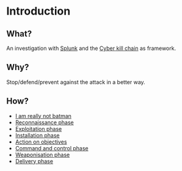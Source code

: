 # Introduction

## What?

An investigation with [Splunk](https://tryhackme.com/room/splunk201) and the [Cyber kill chain](../notes/ckc.md) as framework.

## Why?

Stop/defend/prevent against the attack in a better way.

## How?

* [I am really not batman](scenario.md)
* [Reconnaissance phase](recon.md)
* [Exploitation phase](exploit.md)
* [Installation phase](install.md)
* [Action on objectives](objectives.md)
* [Command and control phase](c2.md)
* [Weaponisation phase](weaponise.md)
* [Delivery phase](deliver.md)


